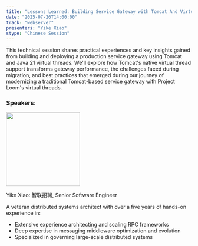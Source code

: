 ```yaml
---
title: "Lessons Learned: Building Service Gateway with Tomcat And Virtual Threads"
date: "2025-07-26T14:00:00"
track: "webserver"
presenters: "Yike Xiao"
stype: "Chinese Session"
---
```


This technical session shares practical experiences and key insights gained from building and deploying a production service gateway using Tomcat and Java 21 virtual threads. We'll explore how Tomcat's native virtual thread support transforms gateway performance, the challenges faced during migration, and best practices that emerged during our journey of modernizing a traditional Tomcat-based service gateway with Project Loom's virtual threads.

### Speakers:


<img src="https://sessionize.com/image/3cdf-400o400o1-fFUnsGQVJZX8XbLKVe2HQD.jpg" width="200" /><br/>

Yike Xiao: 智联招聘, Senior Software Engineer

A veteran distributed systems architect with over a five years of hands-on experience in:
- Extensive experience architecting and scaling RPC frameworks
- Deep expertise in messaging middleware optimization and evolution
- Specialized in governing large-scale distributed systems